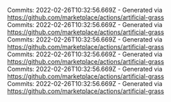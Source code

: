 Commits: 2022-02-26T10:32:56.669Z - Generated via https://github.com/marketplace/actions/artificial-grass
<br>
Commits: 2022-02-26T10:32:56.669Z - Generated via https://github.com/marketplace/actions/artificial-grass
<br>
Commits: 2022-02-26T10:32:56.669Z - Generated via https://github.com/marketplace/actions/artificial-grass
<br>
Commits: 2022-02-26T10:32:56.669Z - Generated via https://github.com/marketplace/actions/artificial-grass
<br>
Commits: 2022-02-26T10:32:56.669Z - Generated via https://github.com/marketplace/actions/artificial-grass
<br>
Commits: 2022-02-26T10:32:56.669Z - Generated via https://github.com/marketplace/actions/artificial-grass
<br>
